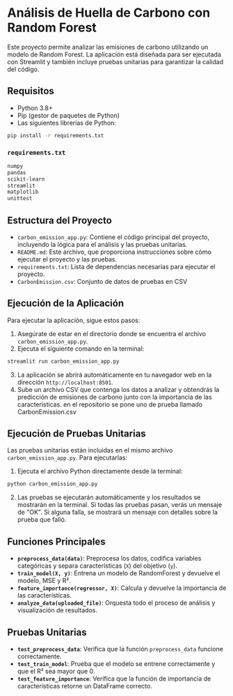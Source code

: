 
# Análisis de Huella de Carbono con Random Forest

Este proyecto permite analizar las emisiones de carbono utilizando un modelo de Random Forest. La aplicación está diseñada para ser ejecutada con Streamlit y también incluye pruebas unitarias para garantizar la calidad del código.

## Requisitos

- Python 3.8+
- Pip (gestor de paquetes de Python)
- Las siguientes librerías de Python:

```bash
pip install -r requirements.txt
```

### `requirements.txt`

```txt
numpy
pandas
scikit-learn
streamlit
matplotlib
unittest
```

## Estructura del Proyecto

- `carbon_emission_app.py`: Contiene el código principal del proyecto, incluyendo la lógica para el análisis y las pruebas unitarias.
- `README.md`: Este archivo, que proporciona instrucciones sobre cómo ejecutar el proyecto y las pruebas.
- `requirements.txt`: Lista de dependencias necesarias para ejecutar el proyecto.
- `CarbonEmission.csv`: Conjunto de datos de pruebas en CSV 

## Ejecución de la Aplicación

Para ejecutar la aplicación, sigue estos pasos:

1. Asegúrate de estar en el directorio donde se encuentra el archivo `carbon_emission_app.py`.
2. Ejecuta el siguiente comando en la terminal:

```bash
streamlit run carbon_emission_app.py
```

3. La aplicación se abrirá automáticamente en tu navegador web en la dirección `http://localhost:8501`.
4. Sube un archivo CSV que contenga los datos a analizar y obtendrás la predicción de emisiones de carbono junto con la importancia de las características. en el repositorio se pone uno de prueba llamado CarbonEmission.csv

## Ejecución de Pruebas Unitarias

Las pruebas unitarias están incluidas en el mismo archivo `carbon_emission_app.py`. Para ejecutarlas:

1. Ejecuta el archivo Python directamente desde la terminal:

```bash
python carbon_emission_app.py
```

2. Las pruebas se ejecutarán automáticamente y los resultados se mostrarán en la terminal. Si todas las pruebas pasan, verás un mensaje de "OK". Si alguna falla, se mostrará un mensaje con detalles sobre la prueba que falló.

## Funciones Principales

- **`preprocess_data(data)`**: Preprocesa los datos, codifica variables categóricas y separa características (`X`) del objetivo (`y`).
- **`train_model(X, y)`**: Entrena un modelo de RandomForest y devuelve el modelo, MSE y R².
- **`feature_importance(regressor, X)`**: Calcula y devuelve la importancia de las características.
- **`analyze_data(uploaded_file)`**: Orquesta todo el proceso de análisis y visualización de resultados.

## Pruebas Unitarias

- **`test_preprocess_data`**: Verifica que la función `preprocess_data` funcione correctamente.
- **`test_train_model`**: Prueba que el modelo se entrene correctamente y que el R² sea mayor que 0.
- **`test_feature_importance`**: Verifica que la función de importancia de características retorne un DataFrame correcto.

